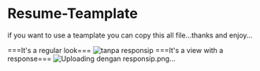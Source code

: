 # Resume-Teamplate
if you want to use a teamplate you can copy this all file...thanks and enjoy...

===It's a regular look===
![tanpa responsip](https://user-images.githubusercontent.com/85662790/204710826-fca298d9-e103-406c-95f0-e3f636a4827a.png)
===It's a view with a response===
![Uploading dengan responsip.png…]()

